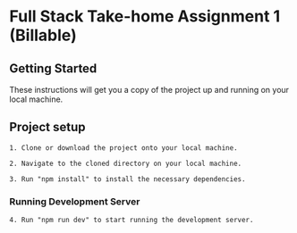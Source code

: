 # Full Stack Take-home Assignment 1 (Billable)

## Getting Started

These instructions will get you a copy of the project up and running on your local machine.

## Project setup

```
1. Clone or download the project onto your local machine.

2. Navigate to the cloned directory on your local machine.

3. Run "npm install" to install the necessary dependencies.
```

### Running Development Server

```
4. Run "npm run dev" to start running the development server.
```
